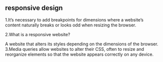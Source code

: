 ## responsive design

1.It’s necessary to add breakpoints for dimensions where a website’s content naturally breaks or looks odd when resizing the browser.

2.What is a responsive website?

A website that alters its styles depending on the dimensions of the browser.
3.Media queries allow websites to alter their CSS, often to resize and reorganize elements so that the website appears correctly on any device.
